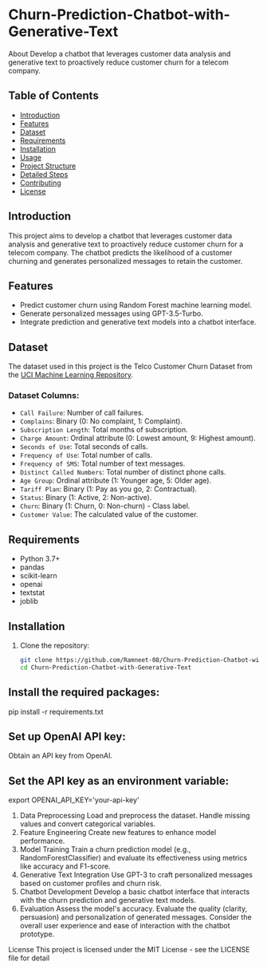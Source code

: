 # Churn-Prediction-Chatbot-with-Generative-Text
About Develop a chatbot that leverages customer data analysis and generative text to proactively reduce customer churn for a telecom company.

## Table of Contents
- [Introduction](#introduction)
- [Features](#features)
- [Dataset](#dataset)
- [Requirements](#requirements)
- [Installation](#installation)
- [Usage](#usage)
- [Project Structure](#project-structure)
- [Detailed Steps](#detailed-steps)
- [Contributing](#contributing)
- [License](#license)

## Introduction
This project aims to develop a chatbot that leverages customer data analysis and generative text to proactively reduce customer churn for a telecom company. The chatbot predicts the likelihood of a customer churning and generates personalized messages to retain the customer.

## Features
- Predict customer churn using Random Forest machine learning model.
- Generate personalized messages using GPT-3.5-Turbo.
- Integrate prediction and generative text models into a chatbot interface.

## Dataset
The dataset used in this project is the Telco Customer Churn Dataset from the [UCI Machine Learning Repository](https://archive.ics.uci.edu/ml/datasets/Telco+Customer+Churn).

### Dataset Columns:
- `Call Failure`: Number of call failures.
- `Complains`: Binary (0: No complaint, 1: Complaint).
- `Subscription Length`: Total months of subscription.
- `Charge Amount`: Ordinal attribute (0: Lowest amount, 9: Highest amount).
- `Seconds of Use`: Total seconds of calls.
- `Frequency of Use`: Total number of calls.
- `Frequency of SMS`: Total number of text messages.
- `Distinct Called Numbers`: Total number of distinct phone calls.
- `Age Group`: Ordinal attribute (1: Younger age, 5: Older age).
- `Tariff Plan`: Binary (1: Pay as you go, 2: Contractual).
- `Status`: Binary (1: Active, 2: Non-active).
- `Churn`: Binary (1: Churn, 0: Non-churn) - Class label.
- `Customer Value`: The calculated value of the customer.

## Requirements
- Python 3.7+
- pandas
- scikit-learn
- openai
- textstat
- joblib

## Installation
1. Clone the repository:
   ```bash
   git clone https://github.com/Ramneet-08/Churn-Prediction-Chatbot-with-Generative-Text
   cd Churn-Prediction-Chatbot-with-Generative-Text

## Install the required packages:
pip install -r requirements.txt

## Set up OpenAI API key:
Obtain an API key from OpenAI.

## Set the API key as an environment variable:
export OPENAI_API_KEY='your-api-key'

1. Data Preprocessing
Load and preprocess the dataset.
Handle missing values and convert categorical variables.
2. Feature Engineering
Create new features to enhance model performance.
3. Model Training
Train a churn prediction model (e.g., RandomForestClassifier) and evaluate its effectiveness using metrics like accuracy and F1-score.
4. Generative Text Integration
Use GPT-3 to craft personalized messages based on customer profiles and churn risk.
5. Chatbot Development
Develop a basic chatbot interface that interacts with the churn prediction and generative text models.
6. Evaluation
Assess the model's accuracy.
Evaluate the quality (clarity, persuasion) and personalization of generated messages.
Consider the overall user experience and ease of interaction with the chatbot prototype.


License
This project is licensed under the MIT License - see the LICENSE file for detail
